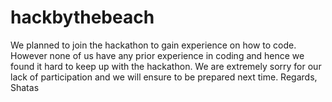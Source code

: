# hackbythebeach
We planned to join the hackathon to gain experience on how to code.
However none of us have any prior experience in coding and hence we found it hard to keep up with the hackathon.
We are extremely sorry for our lack of participation and we will ensure to be prepared next time.
Regards,
Shatas

